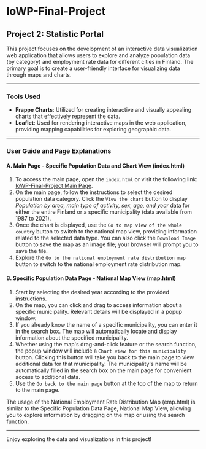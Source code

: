# IoWP-Final-Project

## Project 2: Statistic Portal

This project focuses on the development of an interactive data visualization web application that allows users to explore and analyze population data (by category) and employment rate data for different cities in Finland. The primary goal is to create a user-friendly interface for visualizing data through maps and charts.

---

### Tools Used

- **Frappe Charts**: Utilized for creating interactive and visually appealing charts that effectively represent the data.
- **Leaflet**: Used for rendering interactive maps in the web application, providing mapping capabilities for exploring geographic data.

---

### User Guide and Page Explanations

#### A. Main Page - Specific Population Data and Chart View (index.html)
1. To access the main page, open the `index.html` or visit the following link: [IoWP-Final-Project Main Page](https://sakuraccess.github.io/IoWP-Final-Project/).
2. On the main page, follow the instructions to select the desired population data category. Click the `View the chart` button to display *Population by area, main type of activity, sex, age, and year* data for either the entire Finland or a specific municipality (data available from 1987 to 2021).
3. Once the chart is displayed, use the `Go to map view of the whole country` button to switch to the national map view, providing information related to the selected data type. You can also click the `Download Image` button to save the map as an image file; your browser will prompt you to save the file.
4. Explore the `Go to the national employment rate distribution map` button to switch to the national employment rate distribution map.

#### B. Specific Population Data Page - National Map View (map.html)
1. Start by selecting the desired year according to the provided instructions.
2. On the map, you can click and drag to access information about a specific municipality. Relevant details will be displayed in a popup window.
3. If you already know the name of a specific municipality, you can enter it in the search box. The map will automatically locate and display information about the specified municipality.
4. Whether using the map's drag-and-click feature or the search function, the popup window will include a `Chart view for this municipality` button. Clicking this button will take you back to the main page to view additional data for that municipality. The municipality's name will be automatically filled in the search box on the main page for convenient access to additional data.
5. Use the `Go back to the main page` button at the top of the map to return to the main page.

The usage of the National Employment Rate Distribution Map (emp.html) is similar to the Specific Population Data Page, National Map View, allowing you to explore information by dragging on the map or using the search function.

---

Enjoy exploring the data and visualizations in this project!

